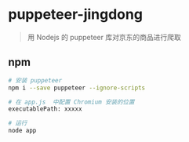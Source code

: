# puppeteer-jingdong

> 用 Nodejs 的 puppeteer 库对京东的商品进行爬取

## npm

``` bash
# 安装 puppeteer
npm i --save puppeteer --ignore-scripts

# 在 app.js  中配置 Chromium 安装的位置
executablePath: xxxxx

# 运行
node app
```